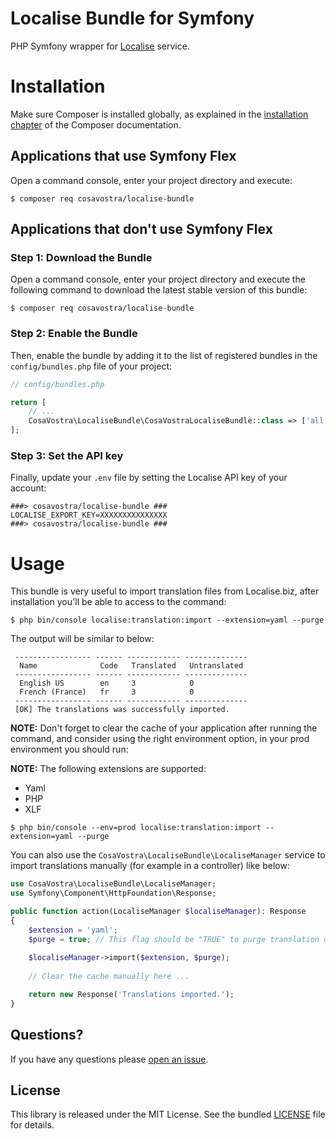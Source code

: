 # Localise Bundle for Symfony
PHP Symfony wrapper for [Localise](https://localise.biz) service.

Installation
============

Make sure Composer is installed globally, as explained in the
[installation chapter](https://getcomposer.org/doc/00-intro.md)
of the Composer documentation.

Applications that use Symfony Flex
----------------------------------

Open a command console, enter your project directory and execute:

```console
$ composer req cosavostra/localise-bundle
```

Applications that don't use Symfony Flex
----------------------------------------

### Step 1: Download the Bundle

Open a command console, enter your project directory and execute the
following command to download the latest stable version of this bundle:

```console
$ composer req cosavostra/localise-bundle
```

### Step 2: Enable the Bundle

Then, enable the bundle by adding it to the list of registered bundles
in the `config/bundles.php` file of your project:

```php
// config/bundles.php

return [
    // ...
    CosaVostra\LocaliseBundle\CosaVostraLocaliseBundle::class => ['all' => true],
];
```

### Step 3: Set the API key

Finally, update your `.env` file by setting the Localise API key of your account:

```dotenv
###> cosavostra/localise-bundle ###
LOCALISE_EXPORT_KEY=XXXXXXXXXXXXXXX
###> cosavostra/localise-bundle ###
```

Usage
=====

This bundle is very useful to import translation files from Localise.biz, after installation you'll be able
to access to the command:

```console
$ php bin/console localise:translation:import --extension=yaml --purge
```

The output will be similar to below:

```console                                                                    
 ----------------- ------ ------------ -------------- 
  Name              Code   Translated   Untranslated  
 ----------------- ------ ------------ -------------- 
  English US        en     3            0             
  French (France)   fr     3            0             
 ----------------- ------ ------------ --------------                                                                                                                
 [OK] The translations was successfully imported.   
```

**NOTE:** Don't forget to clear the cache of your application after running the command,
and consider using the right environment option, in your prod environment you should run:

**NOTE:** The following extensions are supported:
- Yaml
- PHP
- XLF 

```console
$ php bin/console --env=prod localise:translation:import --extension=yaml --purge
```

You can also use the `CosaVostra\LocaliseBundle\LocaliseManager` service to import translations manually
(for example in a controller) like below:

```php
use CosaVostra\LocaliseBundle\LocaliseManager;
use Symfony\Component\HttpFoundation\Response;

public function action(LocaliseManager $localiseManager): Response 
{
    $extension = 'yaml';
    $purge = true; // This flag should be "TRUE" to purge translation directory and remove old files.
    
    $localiseManager->import($extension, $purge);
    
    // Clear the cache manually here ...

    return new Response('Translations imported.');
}
```

## Questions?

If you have any questions please [open an issue](https://github.com/mradhi/localise-bundle/issues/new).

## License

This library is released under the MIT License. See the bundled [LICENSE](https://github.com/mradhi/localise-bundle/blob/master/LICENSE) file for details.
